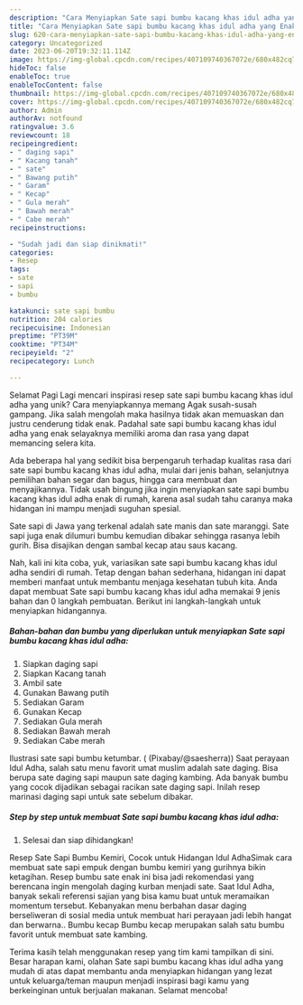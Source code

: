 ```yaml
---
description: "Cara Menyiapkan Sate sapi bumbu kacang khas idul adha yang Enak, Mengugah Selera"
title: "Cara Menyiapkan Sate sapi bumbu kacang khas idul adha yang Enak, Mengugah Selera"
slug: 620-cara-menyiapkan-sate-sapi-bumbu-kacang-khas-idul-adha-yang-enak-mengugah-selera
category: Uncategorized
date: 2023-06-20T19:32:11.114Z
image: https://img-global.cpcdn.com/recipes/407109740367072e/680x482cq70/sate-sapi-bumbu-kacang-khas-idul-adha-foto-resep-utama.jpg
hideToc: false
enableToc: true
enableTocContent: false
thumbnail: https://img-global.cpcdn.com/recipes/407109740367072e/680x482cq70/sate-sapi-bumbu-kacang-khas-idul-adha-foto-resep-utama.jpg
cover: https://img-global.cpcdn.com/recipes/407109740367072e/680x482cq70/sate-sapi-bumbu-kacang-khas-idul-adha-foto-resep-utama.jpg
author: Admin
authorAv: notfound
ratingvalue: 3.6
reviewcount: 18
recipeingredient:
- " daging sapi"
- " Kacang tanah"
- " sate"
- " Bawang putih"
- " Garam"
- " Kecap"
- " Gula merah"
- " Bawah merah"
- " Cabe merah"
recipeinstructions:

- "Sudah jadi dan siap dinikmati!"
categories:
- Resep
tags:
- sate
- sapi
- bumbu

katakunci: sate sapi bumbu 
nutrition: 204 calories
recipecuisine: Indonesian
preptime: "PT39M"
cooktime: "PT34M"
recipeyield: "2"
recipecategory: Lunch

---
```



Selamat Pagi Lagi mencari inspirasi resep sate sapi bumbu kacang khas idul adha yang unik? Cara menyiapkannya memang Agak susah-susah gampang. Jika salah mengolah maka hasilnya tidak akan memuaskan dan justru cenderung tidak enak. Padahal sate sapi bumbu kacang khas idul adha yang enak selayaknya memiliki aroma dan rasa yang dapat memancing selera kita.


Ada beberapa hal yang sedikit bisa berpengaruh terhadap kualitas rasa dari sate sapi bumbu kacang khas idul adha, mulai dari jenis bahan, selanjutnya pemilihan bahan segar dan bagus, hingga cara membuat dan menyajikannya. Tidak usah bingung jika ingin menyiapkan sate sapi bumbu kacang khas idul adha enak di rumah, karena asal sudah tahu caranya maka hidangan ini mampu menjadi suguhan spesial.

Sate sapi di Jawa yang terkenal adalah sate manis dan sate maranggi. Sate sapi juga enak dilumuri bumbu kemudian dibakar sehingga rasanya lebih gurih. Bisa disajikan dengan sambal kecap atau saus kacang.


Nah, kali ini kita coba, yuk, variasikan sate sapi bumbu kacang khas idul adha sendiri di rumah. Tetap dengan bahan sederhana, hidangan ini dapat memberi manfaat untuk membantu menjaga kesehatan tubuh kita. Anda dapat membuat Sate sapi bumbu kacang khas idul adha memakai 9 jenis bahan dan 0 langkah pembuatan. Berikut ini langkah-langkah untuk menyiapkan hidangannya.

<!--inarticleads1-->

##### Bahan-bahan dan bumbu yang diperlukan untuk menyiapkan Sate sapi bumbu kacang khas idul adha:

1. Siapkan  daging sapi
1. Siapkan  Kacang tanah
1. Ambil  sate
1. Gunakan  Bawang putih
1. Sediakan  Garam
1. Gunakan  Kecap
1. Sediakan  Gula merah
1. Sediakan  Bawah merah
1. Sediakan  Cabe merah


Ilustrasi sate sapi bumbu ketumbar. ( (Pixabay/@saesherra)) Saat perayaan Idul Adha, salah satu menu favorit umat muslim adalah sate daging. Bisa berupa sate daging sapi maupun sate daging kambing. Ada banyak bumbu yang cocok dijadikan sebagai racikan sate daging sapi. Inilah resep marinasi daging sapi untuk sate sebelum dibakar. 

<!--inarticleads2-->

##### Step by step untuk membuat Sate sapi bumbu kacang khas idul adha:


1. Selesai dan siap dihidangkan!

Resep Sate Sapi Bumbu Kemiri, Cocok untuk Hidangan Idul AdhaSimak cara membuat sate sapi empuk dengan bumbu kemiri yang gurihnya bikin ketagihan. Resep bumbu sate enak ini bisa jadi rekomendasi yang berencana ingin mengolah daging kurban menjadi sate. Saat Idul Adha, banyak sekali referensi sajian yang bisa kamu buat untuk meramaikan momentum tersebut. Kebanyakan menu berbahan dasar daging berseliweran di sosial media untuk membuat hari perayaan jadi lebih hangat dan berwarna.. Bumbu kecap Bumbu kecap merupakan salah satu bumbu favorit untuk membuat sate kambing. 

Terima kasih telah menggunakan resep yang tim kami tampilkan di sini. Besar harapan kami, olahan Sate sapi bumbu kacang khas idul adha yang mudah di atas dapat membantu anda menyiapkan hidangan yang lezat untuk keluarga/teman maupun menjadi inspirasi bagi kamu yang berkeinginan untuk berjualan makanan. Selamat mencoba!

